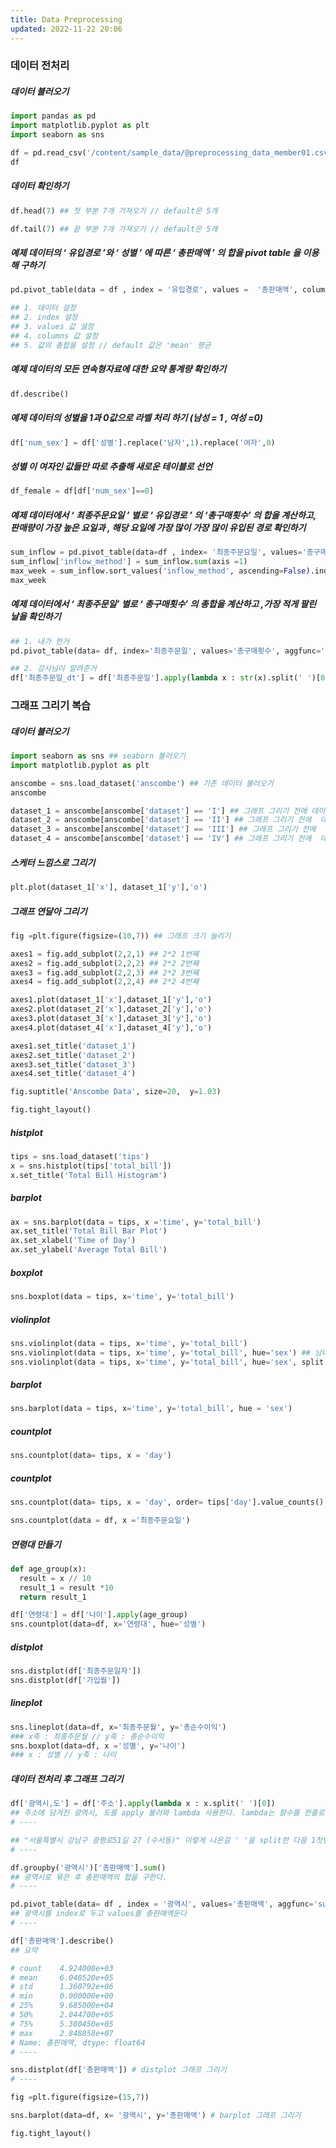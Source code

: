 ```yaml
---
title: Data Preprocessing
updated: 2022-11-22 20:06
---
```


### 데이터 전처리 

##### 데이터 불러오기

```python
import pandas as pd
import matplotlib.pyplot as plt
import seaborn as sns

df = pd.read_csv('/content/sample_data/@preprocessing_data_member01.csv')
df
```

<div class="divider"></div>

##### 데이터 확인하기

```python
df.head(7) ## 첫 부분 7개 가져오기 // default은 5개

df.tail(7) ## 끝 부분 7개 가져오기 // default은 5개
```

<div class="divider"></div>

##### 예제 데이터의 ‘ 유입경로 ’와 ‘ 성별 ’ 에 따른 ‘ 총판매액 ’ 의 합을 pivot table 을 이용해 구하기 

```python
pd.pivot_table(data = df , index = '유입경로', values =  '총판매액', columns = '성별' , aggfunc='sum')

## 1. 데이터 설정
## 2. index 설정
## 3. values 값 설정
## 4. columns 값 설정
## 5. 값의 총합을 설정 // default 값은 'mean' 평균
```

<div class="divider"></div>

##### 예제 데이터의 모든 연속형자료에 대한 요약 통계량 확인하기

```python
df.describe()
```

<div class="divider"></div>

##### 예제 데이터의 성별을 1과 0값으로 라벨 처리 하기 (남성 = 1 , 여성 =0)

```python
df['num_sex'] = df['성별'].replace('남자',1).replace('여자',0)
```

<div class="divider"></div>

##### 성별 이 여자인 값들만 따로 추출해 새로운 테이블로 선언
```python
df_female = df[df['num_sex']==0]
```

<div class="divider"></div>

##### 예제 데이터에서 ‘ 최종주문요일 ’ 별로 ‘ 유입경로 ’ 의 ‘총구매횟수’ 의 합을 계산하고, 판매량이 가장 높은 요일과 , 해당 요일에 가장 많이 가장 많이 유입된 경로 확인하기

```python
sum_inflow = pd.pivot_table(data=df , index= '최종주문요일', values='총구매횟수', columns='유입경로', aggfunc='sum')
sum_inflow['inflow_method'] = sum_inflow.sum(axis =1)
max_week = sum_inflow.sort_values('inflow_method', ascending=False).index[0]
max_week
```

<div class="divider"></div>

##### 예제 데이터에서 ‘ 최종주문일’ 별로 ‘ 총구매횟수’ 의 총합을 계산하고 ,가장 적게 팔린 날을 확인하기

```python
## 1. 내가 한거
pd.pivot_table(data= df, index='최종주문일', values='총구매횟수', aggfunc='sum').sort_values('총구매횟수')

## 2. 강사님이 알려준거
df['최종주문일_dt'] = df['최종주문일'].apply(lambda x : str(x).split(' ')[0])
```

<div class="divider"></div>

### 그래프 그리기 복습

##### 데이터 불러오기
```python
import seaborn as sns ## seaborn 불러오기
import matplotlib.pyplot as plt 

anscombe = sns.load_dataset('anscombe') ## 기존 데이터 불러오기
anscombe

dataset_1 = anscombe[anscombe['dataset'] == 'I'] ## 그래프 그리기 전에 데이터 전처리
dataset_2 = anscombe[anscombe['dataset'] == 'II'] ## 그래프 그리기 전에  데이터 전처리
dataset_3 = anscombe[anscombe['dataset'] == 'III'] ## 그래프 그리기 전에  데이터 전처리
dataset_4 = anscombe[anscombe['dataset'] == 'IV'] ## 그래프 그리기 전에  데이터 전처리
```

<div class="divider"></div>

##### 스케터 느낌스로 그리기

```python
plt.plot(dataset_1['x'], dataset_1['y'],'o')
```

<div class="divider"></div>

##### 그래프 연달아 그리기

```python
fig =plt.figure(figsize=(10,7)) ## 그래프 크기 늘리기

axes1 = fig.add_subplot(2,2,1) ## 2*2 1번째
axes2 = fig.add_subplot(2,2,2) ## 2*2 2번째
axes3 = fig.add_subplot(2,2,3) ## 2*2 3번째
axes4 = fig.add_subplot(2,2,4) ## 2*2 4번째

axes1.plot(dataset_1['x'],dataset_1['y'],'o')
axes2.plot(dataset_2['x'],dataset_2['y'],'o')
axes3.plot(dataset_3['x'],dataset_3['y'],'o')
axes4.plot(dataset_4['x'],dataset_4['y'],'o')

axes1.set_title('dataset_1') 
axes2.set_title('dataset_2')
axes3.set_title('dataset_3')
axes4.set_title('dataset_4')

fig.suptitle('Anscombe Data', size=20,  y=1.03)

fig.tight_layout()
```

<div class="divider"></div>

##### histplot 

```python
tips = sns.load_dataset('tips')
x = sns.histplot(tips['total_bill'])
x.set_title('Total Bill Histogram')
```

<div class="divider"></div>

##### barplot

```python
ax = sns.barplot(data = tips, x ='time', y='total_bill')
ax.set_title('Total Bill Bar Plot')
ax.set_xlabel('Time of Day')
ax.set_ylabel('Average Total Bill')
```

<div class="divider"></div>

##### boxplot

```python
sns.boxplot(data = tips, x='time', y='total_bill')
```

<div class="divider"></div>

##### violinplot

```python
sns.violinplot(data = tips, x='time', y='total_bill')
sns.violinplot(data = tips, x='time', y='total_bill', hue='sex') ## 남녀로 나눠서 구분
sns.violinplot(data = tips, x='time', y='total_bill', hue='sex', split = True) ## 남녀로 구분하는데 바이올린 그래프를 반을 짤라서 남녀로 표현
```

<div class="divider"></div>

##### barplot

```python
sns.barplot(data = tips, x='time', y='total_bill', hue = 'sex')
```

<div class="divider"></div>

##### countplot

```python
sns.countplot(data= tips, x = 'day')
```

<div class="divider"></div>

##### countplot

```python
sns.countplot(data= tips, x = 'day', order= tips['day'].value_counts().index) ## order는 tips의 day 컬럼을 개수로 정렬 시킨 후 그래프 그리기 (이쁘게 그리기)

sns.countplot(data = df, x ='최종주문요일')

```

<div class="divider"></div>

##### 연령대 만들기 

```python
def age_group(x):
  result = x // 10
  result_1 = result *10
  return result_1

df['연령대'] = df['나이'].apply(age_group)
sns.countplot(data=df, x='연령대', hue='성별')
```

<div class="divider"></div>

##### distplot

```python
sns.distplot(df['최종주문일자'])
sns.distplot(df['가입월'])
```

<div class="divider"></div>

##### lineplot

```python
sns.lineplot(data=df, x='최종주문월', y='총순수이익')
### x축 : 최종주문월 // y축 : 총순수이익
sns.boxplot(data=df, x ='성별', y='나이')
### x : 성별 // y축 : 나이
```

<div class="divider"></div>

##### 데이터 전처리 후 그래프 그리기

```python
df['광역시,도'] = df['주소'].apply(lambda x : x.split(' ')[0])
## 주소에 담겨진 광역시, 도를 apply 불러와 lambda 사용한다. lambda는 함수를 한줄로 쓰게해줌 
# ----

## "서울특별시 강남구 광평로51길 27 (수서동)" 이렇게 나온걸 ' '을 split한 다음 1첫번째 인덱스 ([0] = 서울특별시)를 가져온다 
# ----

df.groupby('광역시')['총판매액'].sum()
## 광역시로 묶은 후 총판매액의 합을 구한다.
# ----

pd.pivot_table(data= df , index = '광역시', values='총판매액', aggfunc='sum')
## 광역시를 index로 두고 values를 총판매액둔다
# ----

df['총판매액'].describe()
## 요약 

# count    4.924000e+03
# mean     6.048520e+05
# std      1.360792e+06
# min      0.000000e+00
# 25%      9.685000e+04
# 50%      2.044700e+05
# 75%      5.380450e+05
# max      2.848858e+07
# Name: 총판매액, dtype: float64
# ----

sns.distplot(df['총판매액']) # distplot 그래프 그리기
# ----

fig =plt.figure(figsize=(15,7))

sns.barplot(data=df, x= '광역시', y='총판매액') # barplot 그래프 그리기

fig.tight_layout()
```